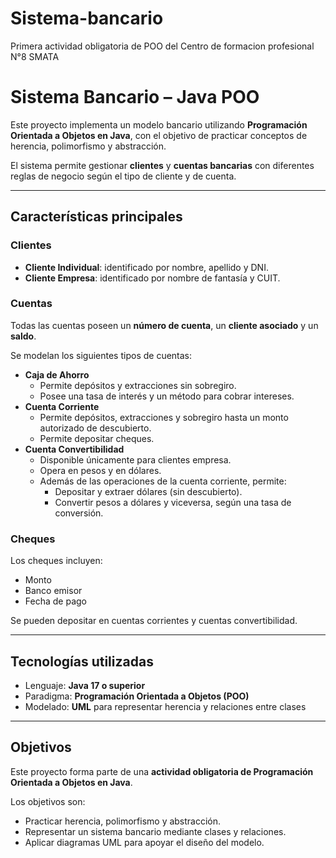 # Sistema-bancario
Primera actividad obligatoria de POO del Centro de formacion profesional N°8 SMATA

# Sistema Bancario – Java POO

Este proyecto implementa un modelo bancario utilizando **Programación Orientada a Objetos en Java**, con el objetivo de practicar conceptos de herencia, polimorfismo y abstracción.  

El sistema permite gestionar **clientes** y **cuentas bancarias** con diferentes reglas de negocio según el tipo de cliente y de cuenta.

---

## Características principales

### Clientes
- **Cliente Individual**: identificado por nombre, apellido y DNI.  
- **Cliente Empresa**: identificado por nombre de fantasía y CUIT.  

### Cuentas
Todas las cuentas poseen un **número de cuenta**, un **cliente asociado** y un **saldo**.  

Se modelan los siguientes tipos de cuentas:  
- **Caja de Ahorro**  
  - Permite depósitos y extracciones sin sobregiro.  
  - Posee una tasa de interés y un método para cobrar intereses.  
- **Cuenta Corriente**  
  - Permite depósitos, extracciones y sobregiro hasta un monto autorizado de descubierto.  
  - Permite depositar cheques.  
- **Cuenta Convertibilidad**  
  - Disponible únicamente para clientes empresa.  
  - Opera en pesos y en dólares.  
  - Además de las operaciones de la cuenta corriente, permite:  
    - Depositar y extraer dólares (sin descubierto).  
    - Convertir pesos a dólares y viceversa, según una tasa de conversión.  

### Cheques
Los cheques incluyen:  
- Monto  
- Banco emisor  
- Fecha de pago  

Se pueden depositar en cuentas corrientes y cuentas convertibilidad.  

---

## Tecnologías utilizadas
- Lenguaje: **Java 17 o superior**  
- Paradigma: **Programación Orientada a Objetos (POO)**  
- Modelado: **UML** para representar herencia y relaciones entre clases  

---

## Objetivos
Este proyecto forma parte de una **actividad obligatoria de Programación Orientada a Objetos en Java**.  

Los objetivos son:  
- Practicar herencia, polimorfismo y abstracción.  
- Representar un sistema bancario mediante clases y relaciones.  
- Aplicar diagramas UML para apoyar el diseño del modelo.
